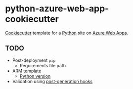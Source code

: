 # python-azure-web-app-cookiecutter
[Cookiecutter](http://cookiecutter.readthedocs.io/) template for a
[Python](https://www.python.org/) site on
[Azure Web Apps](https://azure.microsoft.com/en-us/services/app-service/web/).

## TODO
- Post-deployment `pip`
  + Requirements file path
- ARM template
  + [Python version](http://www.siteextensions.net/profiles/steve.dower)
- Validation using [post-generation hooks](http://cookiecutter.readthedocs.io/en/latest/advanced/hooks.html)
